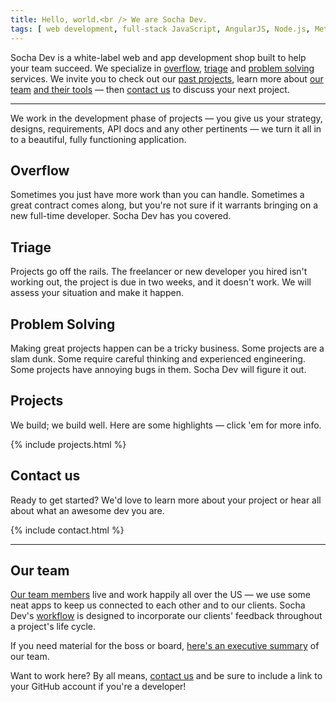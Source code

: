```yaml
---
title: Hello, world.<br /> We are Socha Dev.
tags: [ web development, full-stack JavaScript, AngularJS, Node.js, Meteor, PHP, Phalcon, Drupal, front ]
---
```


<div class="stripe second">
  <div class="container">
    <div class="alpha">
      <p>Socha Dev is a <span class="gray dotted">white-label</span> web and app development shop built to help
      your team succeed. We specialize in <a href="#overflow" class="blue">overflow</a>,
      <a href="#triage" class="red">triage</a> and
      <a href="#problem-solving" class="green">problem solving</a> services.
      We invite you to check out our <a href="#projects">past projects</a>,
      learn more about <a href="#about" class="purple">our team</a>
      <a href="#open-source" class="blue">and their tools</a> &mdash; then
      <a href="#contact" class="green">contact us</a> to discuss your next project.</p>
      <hr>
      <p>We work in the development phase of projects &mdash; you give us your
      strategy, designs, requirements, API docs and any other pertinents &mdash;
      we turn it all in to a beautiful, fully functioning application.</p>
    </div>
  </div>
</div>
<div class="stripe blue">
  <div class="container">
    <div class="alpha"><i class="fa fa-tint fa-9x"></i></div>
    <div class="beta">
      <h2 id="overflow">Overflow</h2>
      <p>Sometimes you just have more work than you can handle. Sometimes a great
      contract comes along, but you're not sure if it warrants bringing on a new
      full-time developer. Socha Dev has you covered.</p>
    </div>
  </div>
</div>
<div class="stripe red">
  <div class="container">
    <div class="alpha">
      <h2 id="triage">Triage</h2>
      <p>Projects go off the rails. The freelancer or new developer you hired isn't
      working out, the project is due in two weeks, and it doesn't work. We will
      assess your situation and make it happen.</p>
    </div>
    <div class="beta"><i class="fa fa-ambulance fa-flip-horizontal fa-rotate-90 fa-7x"></i></div>
  </div>
</div>
<div class="stripe green">
  <div class="container">
    <div class="alpha"><i class="fa fa-cogs fa-8x"></i></div>
    <div class="beta">
      <h2 id="problem-solving">Problem Solving</h2>
      <p>Making great projects happen can be a tricky business. Some projects are
      a slam dunk. Some require careful thinking and experienced engineering. Some
      projects have annoying bugs in them. Socha Dev will figure it out.</p>
    </div>
  </div>
</div>
<div class="stripe gray">
  <div class="container">
    <div class="alpha">
      <h2 id="projects">Projects</h2>
      <p>We build; we build well. Here are some highlights &mdash; click 'em for more info.</p>
    </div>
    <div class="beta"></div>
    <div class="columns-12">
      {% include projects.html %}
    </div>
  </div>
</div>
<div class="stripe last">
  <div class="container">
    <div class="columns-12">
      <h2 id="contact">Contact us</h2>
      <p>Ready to get started? We'd love to learn more about your project or
      hear all about what an awesome dev you are.</p>
    </div>
    <div class="columns-12">{% include contact.html %}
    </div>
  </div>
</div>
<div class="stripe team">
  <div class="container">
    <hr>
    <div class="alpha"><span class="sprite a-team"></span></div>
    <div class="beta">
      <h2 id="about">Our team</h2>
      <p><a href="/team" class="purple">Our team members</a> live and work happily
      all over the US &mdash; we use some neat apps to keep us connected to each
      other and to our clients. Socha Dev's <a href="/workflow" class="green">workflow</a> is
      designed to incorporate our clients' feedback throughout a project's life cycle.</p>
    </div>
    <div class="columns-12">
      <p>If you need material for the boss or board, <a href="/assets/downloads/socha-dev-executive-summary" target="_blank" class="red">here's an executive summary</a> of our team.</p>
      <p>Want to work here? By all means, <a href="#contact" class="blue">contact us</a>
      and be sure to include a link to your GitHub account if you're a developer!</p>
    </div>
  </div>
</div>